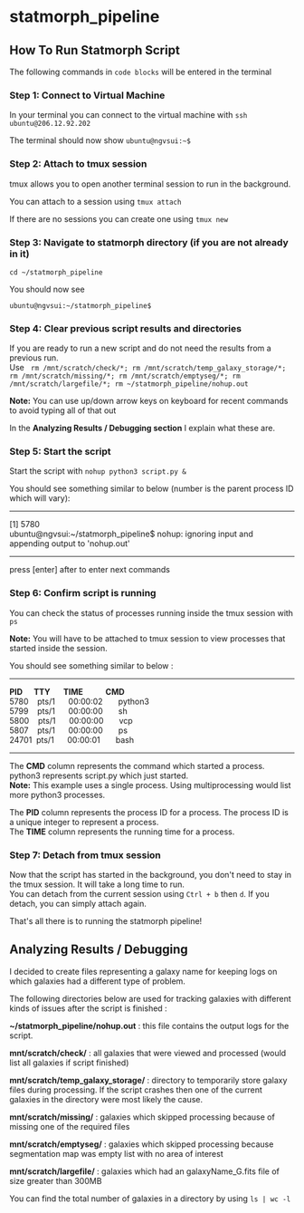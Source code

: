 # statmorph_pipeline

## How To Run Statmorph Script

The following commands in `code blocks` will be entered in the terminal

### Step 1: Connect to Virtual Machine

In your terminal you can connect to the virtual machine with `ssh ubuntu@206.12.92.202`

The terminal should now show `ubuntu@ngvsui:~$`

### Step 2: Attach to tmux session

tmux allows you to open another terminal session to run in the background.

You can attach to a session using `tmux attach`

If there are no sessions you can create one using `tmux new`

### Step 3: Navigate to statmorph directory (if you are not already in it)

`cd ~/statmorph_pipeline`

You should now see

`ubuntu@ngvsui:~/statmorph_pipeline$`

### Step 4: Clear previous script results and directories

If you are ready to run a new script and do not need the results from a previous run.  
Use &nbsp;&nbsp;`rm /mnt/scratch/check/*; rm /mnt/scratch/temp_galaxy_storage/*; rm /mnt/scratch/missing/*; rm /mnt/scratch/emptyseg/*; rm /mnt/scratch/largefile/*; rm ~/statmorph_pipeline/nohup.out`    
  
**Note:** You can use up/down arrow keys on keyboard for recent commands to avoid typing all of that out
  
In the **Analyzing Results / Debugging section** I explain what these are. 

### Step 5: Start the script

Start the script with `nohup python3 script.py &`

You should see something similar to below (number is the parent process ID which will vary):

---

[1] 5780  
ubuntu@ngvsui:~/statmorph_pipeline$ nohup: ignoring input and appending output to 'nohup.out'

---

press [enter] after to enter next commands

### Step 6: Confirm script is running

You can check the status of processes running inside the tmux session with `ps`

**Note:** You will have to be attached to tmux session to view processes that started inside the session.

You should see something similar to below :

---

**PID &nbsp;&nbsp;&nbsp;&nbsp;&nbsp;TTY&nbsp;&nbsp;&nbsp;&nbsp;&nbsp;&nbsp;&nbsp;TIME&nbsp;&nbsp;&nbsp;&nbsp;&nbsp;&nbsp;&nbsp;&nbsp;&nbsp;&nbsp;&nbsp;&nbsp;CMD**  
5780 &nbsp;&nbsp;&nbsp;pts/1&nbsp;&nbsp;&nbsp;&nbsp;&nbsp;&nbsp;00:00:02&nbsp;&nbsp;&nbsp;&nbsp;&nbsp;&nbsp; python3  
5799 &nbsp;&nbsp;&nbsp;pts/1 &nbsp;&nbsp;&nbsp;&nbsp;&nbsp;00:00:00&nbsp;&nbsp;&nbsp;&nbsp;&nbsp;&nbsp; sh  
5800 &nbsp;&nbsp;&nbsp;pts/1  &nbsp;&nbsp;&nbsp;&nbsp;&nbsp;00:00:00&nbsp;&nbsp;&nbsp;&nbsp;&nbsp;&nbsp; vcp  
5807 &nbsp;&nbsp;&nbsp;pts/1  &nbsp;&nbsp;&nbsp;&nbsp;&nbsp;00:00:00&nbsp;&nbsp;&nbsp;&nbsp;&nbsp;&nbsp; ps  
24701 &nbsp;pts/1  &nbsp;&nbsp;&nbsp;&nbsp;&nbsp;00:00:01&nbsp;&nbsp;&nbsp;&nbsp;&nbsp;&nbsp; bash  

---

The **CMD** column represents the command which started a process.  
python3 represents script.py which just started.  
**Note:** This example uses a single process. Using multiprocessing would list more python3 processes.  

The **PID** column represents the process ID for a process. The process ID is a unique integer to represent a process.  
The **TIME** column represents the running time for a process.

### Step 7: Detach from tmux session

Now that the script has started in the background, you don't need to stay in the tmux session. It will take a long time to run.  
You can detach from the current session using `Ctrl + b` then `d`. If you detach, you can simply attach again.  
  
That's all there is to running the statmorph pipeline!


## Analyzing Results / Debugging

I decided to create files representing a galaxy name for keeping logs on which galaxies had a different type of problem.

The following directories below are used for tracking galaxies with different kinds of issues after the script is finished :  
  
**~/statmorph_pipeline/nohup.out** : this file contains the output logs for the script.  
  
**mnt/scratch/check/** : all galaxies that were viewed and processed (would list all galaxies if script finished)  
  
**mnt/scratch/temp_galaxy_storage/** : directory to temporarily store galaxy files during processing. If the script crashes then one of the current galaxies in the directory were most likely the cause.  
  
**mnt/scratch/missing/** : galaxies which skipped processing because of missing one of the required files  
  
**mnt/scratch/emptyseg/** : galaxies which skipped processing because segmentation map was empty list with no area of interest  
  
**mnt/scratch/largefile/** : galaxies which had an galaxyName_G.fits file of size greater than 300MB  
  
You can find the total number of galaxies in a directory by using `ls | wc -l` 
